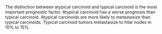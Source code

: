 The distinction between atypical carcinoid and typical carcinoid is the most important prognostic factor. Atypical carcinoid has a worse prognosis than typical carcinoid. Atypical carcinoids are more likely to metastasize than typical carcinoids. Typical carcinoid tumors metastasize to hilar nodes in 10% to 15%.
